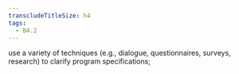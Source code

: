 ```yaml
---
transcludeTitleSize: h4
tags:
  - B4.2
---
```

use a variety of techniques (e.g., dialogue, questionnaires, surveys, research) to clarify program specifications;